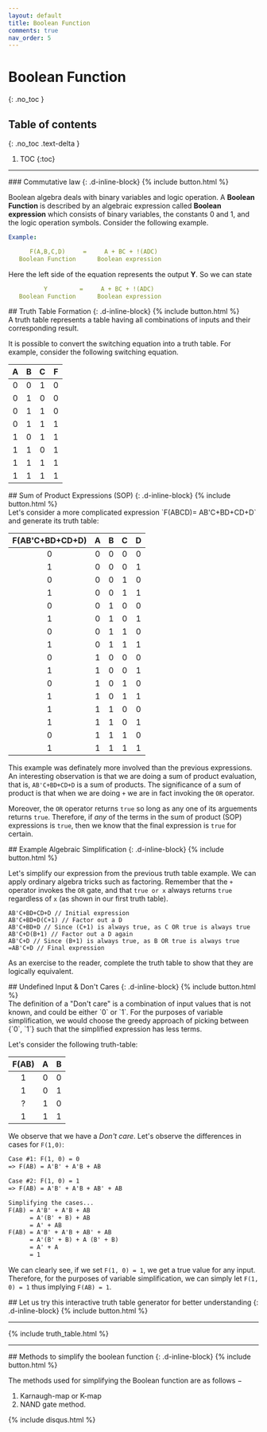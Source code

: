 ```yaml
---
layout: default
title: Boolean Function
comments: true
nav_order: 5
---
```


# Boolean Function
{: .no_toc }


## Table of contents
{: .no_toc .text-delta }

1. TOC
{:toc}

---



<div class="main-sub-heading" markdown="1">
### Commutative law
{: .d-inline-block}
{% include button.html %}
</div>


Boolean algebra deals with binary variables and logic operation.
A **Boolean Function** is described by an algebraic expression called **Boolean expression** which consists of binary variables, the constants 0 and 1, and the logic operation symbols. 
Consider the following example.
```yaml
Example:  

      F(A,B,C,D)     =     A + BC + !(ADC)
   Boolean Function      Boolean expression
```
Here the left side of the equation represents the output **Y**. So we can state 

```yaml 
          Y         =     A + BC + !(ADC)
   Boolean Function      Boolean expression
```
<div class="main-sub-heading" markdown="1">
## Truth Table Formation
{: .d-inline-block}
{% include button.html %}
</div>
A truth table represents a table having all combinations of inputs and their corresponding result.

It is possible to convert the switching equation into a truth table. For example, consider the following switching equation.

| A       | B       | C      | F      |
|:-------:|:-------:|:------:|:------:|
| 0       | 0       | 1      |0       |
| 0       | 1       | 0      |0       |
| 0       | 1       | 1      |0       |
| 0       | 1       | 1      |1       |
| 1       | 0       | 1      |1       |
| 1       | 1       | 0      |1       |
| 1       | 1       | 1      |1       |
| 1       | 1       | 1      |1       |


<div class="main-sub-heading" markdown="1">
## Sum of Product Expressions (SOP)
{: .d-inline-block}
{% include button.html %}
</div>
Let's consider a more complicated expression `F(ABCD)= AB'C+BD+CD+D` and generate its truth table:

| F(AB'C+BD+CD+D)| A | B | C | D |
| :-----: |:-:|:-:|:-:|:-:|
| 0     | 0 | 0 | 0 | 0 |
| 1     | 0 | 0 | 0 | 1 |
| 0     | 0 | 0 | 1 | 0 |
| 1     | 0 | 0 | 1 | 1 |
| 0     | 0 | 1 | 0 | 0 |
| 1     | 0 | 1 | 0 | 1 |
| 0     | 0 | 1 | 1 | 0 |
| 1     | 0 | 1 | 1 | 1 |
| 0     | 1 | 0 | 0 | 0 |
| 1     | 1 | 0 | 0 | 1 |
| 0     | 1 | 0 | 1 | 0 |
| 1     | 1 | 0 | 1 | 1 |
| 1     | 1 | 1 | 0 | 0 |
| 1     | 1 | 1 | 0 | 1 |
| 0     | 1 | 1 | 1 | 0 |
| 1     | 1 | 1 | 1 | 1 |

This example was definately more involved than the previous expressions. An interesting observation is that we are doing a sum of product evaluation, that is, `AB'C+BD+CD+D` is a sum of products. The significance of a sum of product is that when we are doing `+` we are in fact invoking the `OR` operator. 

Moreover, the `OR` operator returns `true` so long as any one of its arguements returns `true`. Therefore, if _any_ of the terms in the sum of product (SOP) expressions is `true`, then we know that the final expression is `true` for certain. 

<div class="main-sub-heading" markdown="1">
## Example Algebraic Simplification
{: .d-inline-block}
{% include button.html %}
</div>

Let's simplify our expression from the previous truth table example. We can apply ordinary algebra tricks such as factoring. Remember that the `+` operator invokes the `OR` gate, and that `true or x` always returns `true` regardless of `x` (as shown in our first truth table).
```
AB'C+BD+CD+D // Initial expression
AB'C+BD+D(C+1) // Factor out a D
AB'C+BD+D // Since (C+1) is always true, as C OR true is always true
AB'C+D(B+1) // Factor out a D again
AB'C+D // Since (B+1) is always true, as B OR true is always true
=AB'C+D // Final expression
```

As an exercise to the reader, complete the truth table to show that they are logically equivalent. 

<div class="main-sub-heading" markdown="1">
## Undefined Input & Don't Cares
{: .d-inline-block}
{% include button.html %}
</div>
The definition of a "Don't care" is a combination of input values that is not known, and could be either `0` or `1`. For the purposes of variable simplification, we would choose the greedy approach of picking between {`0`, `1`} such that the simplified expression has less terms.

Let's consider the following truth-table:

| F(AB)| A | B |
| :----: |:-:| :-:|
| 1    | 0 | 0 |
| 1    | 0 | 1 |
| ?    | 1 | 0 |
| 1    | 1 | 1 |

We observe that we have a _Don't care_. Let's observe the differences in cases for `F(1,0)`:

```markdown
Case #1: F(1, 0) = 0
=> F(AB) = A'B' + A'B + AB

Case #2: F(1, 0) = 1
=> F(AB) = A'B' + A'B + AB' + AB

Simplifying the cases...
F(AB) = A'B' + A'B + AB
	  = A'(B' + B) + AB
	  = A' + AB
F(AB) = A'B' + A'B + AB' + AB
	  = A'(B' + B) + A (B' + B)
	  = A' + A
	  = 1
```

We can clearly see, if we set `F(1, 0) = 1`, we get a true value for any input. Therefore, for the purposes of variable simplification, we can simply let `F(1, 0) = 1` thus implying `F(AB) = 1`.


<div class="main-sub-heading" markdown="1">
## Let us try this interactive truth table generator for better understanding
{: .d-inline-block}
{% include button.html %}
</div>

---

{% include truth_table.html %}


---

<div class="main-sub-heading" markdown="1">
## Methods to simplify the boolean function
{: .d-inline-block}
{% include button.html %}
</div>

The methods used for simplifying the Boolean function are as follows −

1. Karnaugh-map or K-map
1. NAND gate method.




{% include disqus.html %}

